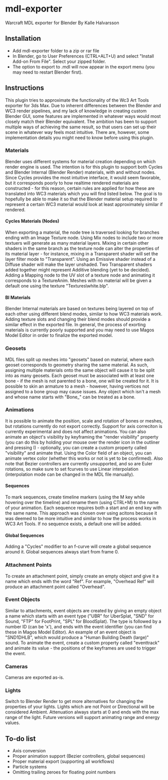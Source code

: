 # mdl-exporter
Warcraft MDL exporter for Blender
By Kalle Halvarsson

## Installation
* Add mdl-exporter folder to a zip or rar file
* In Blender, go to User Preferences (CTRL+ALT+U) and select "Install Add-on From File". Select your zipped folder.
* The option to export to .mdl will now appear in the export menu (you may need to restart Blender first).

## Instructions
This plugin tries to approximate the functionality of the Wc3 Art Tools exporter for 3ds Max. Due to inherent differences between the Blender and WC3 render pipelines, and my lack of knowledge in creating custom Blender GUI, some features are implemented in whatever ways would most closely match their Blender equivalent. The ambition has been to support multiple ways of achieving the same result, so that users can set up their scene in whatever way feels most intuitive. There are, however, some implementation details you might need to know before using this plugin.

### Materials
Blender uses different systems for material creation depending on which render engine is used. The intention is for this plugin to support both Cycles and Blender Internal (Blender Render) materials, with and without nodes. Since Cycles provides the most intuitive interface, it would seem favorable, but it corresponds poorly to how realtime rendered materials are constructed - for this reason, certain rules are applied for how these are translated into WC3 materials which you will find listed below. The goal is to hopefully be able to make it so that the Blender material setup required to represent a certain WC3 material would look at least approximately similar if rendered.

#### Cycles Materials (Nodes)
When exporting a material, the node tree is traversed looking for branches ending with an Image Texture node. Using Mix nodes to include two or more textuers will generate as many material layers. Mixing in certain other shaders in the same branch as the texture node can alter the properties of its material layer - for instance, mixing in a Transparent shader will set the layer filter mode to "Transparent". Using an Emissive shader instead of a Diffuse shader will make the layer unshaded. Two Transparent shaders added together might represent Additive blending (yet to be decided). Adding a Mapping node to the UV slot of a texture node and animating it corresponds to a TextureAnim. Meshes with no material will be given a default one using the texture "Textures\white.blp".

#### BI Materials
Blender Internal materials are based on textures being layered on top of each other using different blend modes, similar to how WC3 materials work. Adding texture slots and changing their blend modes should provide a similar effect in the exported file. In general, the process of exorting materials is currently poorly supported and you may need to use Magos Model Editor in order to finalize the exported model.

### Geosets
MDL files split up meshes into "geosets" based on material, where each geoset corresponds to geometry sharing the same material. As such, assigning multiple materials onto the same object will cause it to be split into as many geosets. Each geoset must be associated with at least one bone - if the mesh is not parented to a bone, one will be created for it. It is possible to skin an armature to a mesh - however, having vertices not assigned to a bone group may cause issues. Any object which isn't a mesh and whose name starts with "Bone_" can be treated as a bone. 

### Animations
It is possible to animate the position, scale and rotation of bones or meshes, but rotations currently do not export correctly. Support for axis correciton is currently experimental and does not affect animations. You can also animate an object's visibility by keyframing the "render visibility" property (you can do this by holding your mouse over the render icon in the outliner and pressing I) - optionally, you can create a custom property called "visibility" and animate that. Using the Color field of an object, you can animate vertex color (whether this works or not is yet to be confirmed). Also note that Bezier controllers are currently unsupported, and so are Euler rotations, so make sure to set fcurves to use Linear interpolation (interpolation mode can be changed in the MDL file manually).

#### Sequences
To mark sequences, create timeline markers (using the M key while hovering over the timeline) and rename them (using CTRL+M) to the name of your animation. Each sequence requires both a start and an end key with the same name. This approach was chosen over using acitons because it was deemed to be more intuitive and similar to how the process works in WC3 Art Tools. If no sequence exists, a default one will be added.

#### Global Sequences
Adding a "Cycles" modifier to an f-curve will create a global sequence around it. Global sequences always start from frame 0. 

### Attachment Points
To create an attachment point, simply create an empty object and give it a name which ends with the word "Ref". For example, "Overhead Ref" will produce an attachment point called "Overhead". 

### Event Objects
Similar to attachments, event objects are created by giving an empty object a name which starts with an event type ("UBR" for UberSplat, "SND" for Sound, "FTP" for FootPrint, "SPL" for BloodSplat). The type is followed by a number ID (can be 'x'), and ends with the event identifier (you can find these in Magos Model Editor). An example of an event object is "SND1DHLB", which would produce a "Human Building Death (large)" sound. To animate the event, create a custom property called "eventtrack" and animate its value - the positions of the keyframes are used to trigger the event. 

### Cameras
Cameras are exported as-is.

### Lights
Switch to Blender Render to get more alternatives for changing the properties of your lights. Lights which are not Point or Directional will be considered Ambient. Attenuation always starts at 0 and ends with the max range of the light. Future versions will support animating range and energy values.


## To-do list
* Axis conversion
* Proper animation support (Bezier controllers, global sequences)
* Proper material export (supporting all workflows)
* Particle systems
* Omitting trailing zeroes for floating point numbers



